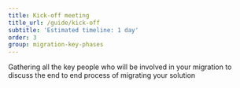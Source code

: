 ```yaml
---
title: Kick-off meeting
title_url: /guide/kick-off 
subtitle: 'Estimated timeline: 1 day'
order: 3
group: migration-key-phases
---
```


Gathering all the key people who will be involved in your migration to discuss the end to end process of migrating your solution
<!-- [UPLIFT] replaced 'system' with 'solution' -->
